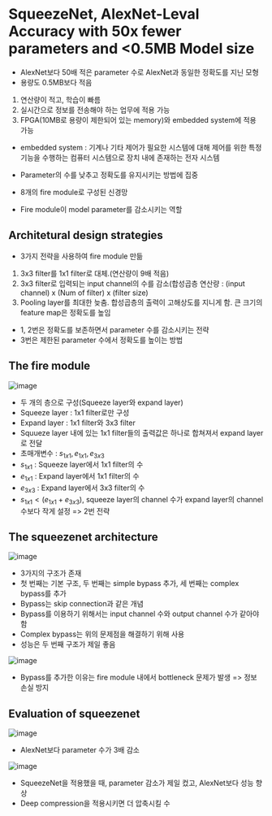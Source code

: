 # SqueezeNet, AlexNet-Leval Accuracy with 50x fewer parameters and <0.5MB Model size

- AlexNet보다 50배 적은 parameter 수로 AlexNet과 동일한 정확도를 지닌 모형
- 용량도 0.5MB보다 적음
1. 연산량이 적고, 학습이 빠름
2. 실시간으로 정보를 전송해야 하는 업무에 적용 가능
3. FPGA(10MB로 용량이 제한되어 있는 memory)와 embedded system에 적용 가능

- embedded system : 기계나 기타 제어가 필요한 시스템에 대해 제어를 위한 특정 기능을 수행하는 컴퓨터 시스템으로 장치 내에 존재하는 전자 시스템

- Parameter의 수를 낮추고 정확도를 유지시키는 방법에 집중
- 8개의 fire module로 구성된 신경망
- Fire module이 model parameter를 감소시키는 역할

## Architetural design strategies
- 3가지 전략을 사용하여 fire module 만듦

1. 3x3 filter를 1x1 filter로 대체.(연산량이 9배 적음)
2. 3x3 filter로 입력되는 input channel의 수를 감소(합성곱층 연산량 : (input channel) x (Num of filter) x (filter size)
3. Pooling layer를 최대한 늦춤. 합성곱층의 출력이 고해상도를 지니게 함. 큰 크기의 feature map은 정확도를 높임

- 1, 2번은 정확도를 보존하면서 parameter 수를 감소시키는 전략
- 3번은 제한된 parameter 수에서 정확도를 높이는 방법

## The fire module

![image](https://user-images.githubusercontent.com/80622859/212581732-de7b7bd3-8bd9-45d7-8c49-c858c6229595.png)

- 두 개의 층으로 구성(Squeeze layer와 expand layer)
- Squeeze layer : 1x1 filter로만 구성
- Expand layer : 1x1 filter와 3x3 filter
- Squueze layer 내에 있는 1x1 filter들의 출력값은 하나로 합쳐져서 expand layer로 전달
- 초매개변수 : $s_{1x1}, e_{1x1}, e_{3x3}$
- $s_{1x1}$ : Squeeze layer에서 1x1 filter의 수
- $e_{1x1}$ : Expand layer에서 1x1 filter의 수
- $e_{3x3}$ : Expand layer에서 3x3 filter의 수
- $s_{1x1} < (e_{1x1} + e_{3x3})$, squeeze layer의 channel 수가 expand layer의 channel수보다 작게 설정 => 2번 전략

## The squeezenet architecture

![image](https://user-images.githubusercontent.com/80622859/212582134-47a0af73-267e-4909-8d76-657fe26b7d21.png)

- 3가지의 구조가 존재
- 첫 번째는 기본 구조, 두 번째는 simple bypass 추가, 세 번째는 complex bypass를 추가
- Bypass는 skip connection과 같은 개념
- Bypass를 이용하기 위해서는 input channel 수와 output channel 수가 같아야 함
- Complex bypass는 위의 문제점을 해결하기 위해 사용
- 성능은 두 번째 구조가 제일 좋음

![image](https://user-images.githubusercontent.com/80622859/212582530-bf71a5dc-4976-42eb-8212-4efe184ea7e2.png)

- Bypass를 추가한 이유는 fire module 내에서 bottleneck 문제가 발생 => 정보 손실 방지

## Evaluation of squeezenet

![image](https://user-images.githubusercontent.com/80622859/212582689-4fce323b-082a-40da-a13d-6459cf7764e8.png)

- AlexNet보다 parameter 수가 3배 감소

![image](https://user-images.githubusercontent.com/80622859/212582717-7434650f-5264-4b42-b32a-895699e596da.png)

- SqueezeNet을 적용했을 때, parameter 감소가 제일 컸고, AlexNet보다 성능 향상
- Deep compression을 적용시키면 더 압축시킬 수 
